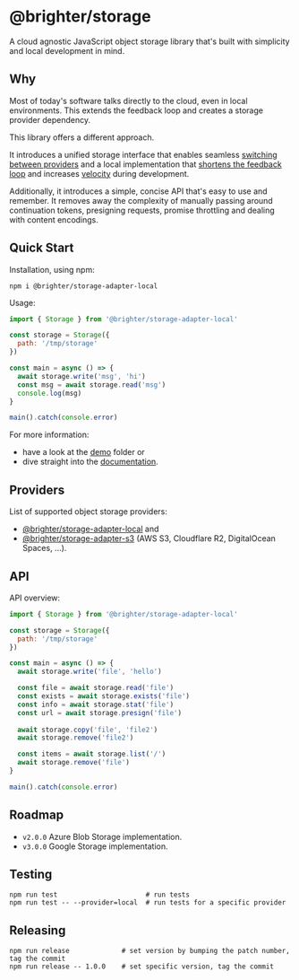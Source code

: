 # @brighter/storage

A cloud agnostic JavaScript object storage library that's built with simplicity and local development in mind.

## Why

Most of today's software talks directly to the cloud, even in local environments. This extends the feedback loop and creates a storage provider dependency.

This library offers a different approach.

It introduces a unified storage interface that enables seamless [switching between providers](https://www.cloudflare.com/learning/cloud/what-is-vendor-lock-in/) and a local implementation that [shortens the feedback loop](https://twitter.com/kentbeck/status/531964254946328576) and increases [velocity](https://arc.codes/docs/en/guides/developer-experience/local-development) during development.

Additionally, it introduces a simple, concise API that's easy to use and remember. It removes away the complexity of manually passing around continuation tokens, presigning requests, promise throttling and dealing with content encodings.

## Quick Start

Installation, using npm:

```
npm i @brighter/storage-adapter-local
```

Usage:

```js
import { Storage } from '@brighter/storage-adapter-local'

const storage = Storage({
  path: '/tmp/storage'
})

const main = async () => {
  await storage.write('msg', 'hi')
  const msg = await storage.read('msg')
  console.log(msg)
}

main().catch(console.error)
```

For more information:

- have a look at the [demo](demo/) folder or
- dive straight into the [documentation](src/storage/docs/Storage.md).

## Providers

List of supported object storage providers:

* [@brighter/storage-adapter-local](src/storage-adapter-local/) and
* [@brighter/storage-adapter-s3](src/storage-adapter-s3/) (AWS S3, Cloudflare R2, DigitalOcean Spaces, ...).

## API

API overview:

```js
import { Storage } from '@brighter/storage-adapter-local'

const storage = Storage({
  path: '/tmp/storage'
})

const main = async () => {
  await storage.write('file', 'hello')

  const file = await storage.read('file')
  const exists = await storage.exists('file')
  const info = await storage.stat('file')
  const url = await storage.presign('file')
  
  await storage.copy('file', 'file2')
  await storage.remove('file2')

  const items = await storage.list('/')
  await storage.remove('file')
}

main().catch(console.error)
```

## Roadmap

- `v2.0.0` Azure Blob Storage implementation.
- `v3.0.0` Google Storage implementation.

## Testing

```
npm run test                      # run tests
npm run test -- --provider=local  # run tests for a specific provider
```

## Releasing

```
npm run release             # set version by bumping the patch number, tag the commit
npm run release -- 1.0.0    # set specific version, tag the commit
```
